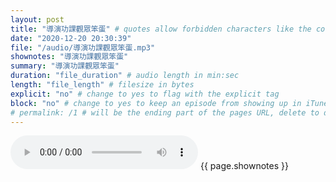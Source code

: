 ```yaml
---
layout: post
title: "導演功課觀眾笨蛋" # quotes allow forbidden characters like the colon
date: "2020-12-20 20:30:39"
file: "/audio/導演功課觀眾笨蛋.mp3"
shownotes: "導演功課觀眾笨蛋"
summary: "導演功課觀眾笨蛋"
duration: "file_duration" # audio length in min:sec
length: "file_length" # filesize in bytes
explicit: "no" # change to yes to flag with the explicit tag
block: "no" # change to yes to keep an episode from showing up in iTunes
# permalink: /1 # will be the ending part of the pages URL, delete to default to the title
---
```


<audio controls>
<source src="{{site.url}}{{site.baseurl}}{{ page.file }}" type="audio/x-mp3">
Your browser does not support the audio element.
</audio>
{{ page.shownotes }}
